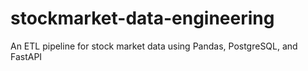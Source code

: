 # stockmarket-data-engineering
An ETL pipeline for stock market data using Pandas, PostgreSQL, and FastAPI
